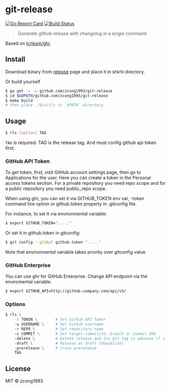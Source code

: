 # git-release

[![Go Report Card](https://goreportcard.com/badge/github.com/zcong1993/git-release)](https://goreportcard.com/report/github.com/zcong1993/git-release)
[![Build Status](https://travis-ci.org/zcong1993/git-release.svg?branch=master)](https://travis-ci.org/zcong1993/git-release)

> Generate github release with changelog in a single command

Based on [tcnksm/ghr](https://github.com/tcnksm/ghr)

## Install
Download binary from [release](https://github.com/zcong1993/git-release/releases) page and place it in `$PATH` directory.

Or build yourself
```bash
$ go get -v -u github.com/zcong1993/git-release
$ cd $GOPATH/github.com/zcong1993/git-release
$ make build
# then place ./bin/rls in `$PATH` directory.
```

## Usage
```bash
$ rls [option] TAG
```
`TAG` is required. TAG is the release tag. And must config github api token first.

### GitHub API Token

To get token, first, visit GitHub account settings page, then go to Applications for the user. Here you can create a token in the Personal access tokens section. For a private repository you need repo scope and for a public repository you need public_repo scope.

When using ghr, you can set it via GITHUB_TOKEN env var, -token command line option or github.token property in .gitconfig file.

For instance, to set it via environmental variable:
```bash
$ export GITHUB_TOKEN="....."
```
Or set it in github.token in gitconfig:

```bash
$ git config --global github.token "....."
```
Note that environmental variable takes priority over gitconfig value.

### GitHub Enterprise

You can use ghr for GitHub Enterprise. Change API endpoint via the enviromental variable.
```bash
$ export GITHUB_API=http://github.company.com/api/v3/
```

### Options

```bash
$ rls \
    -t TOKEN \        # Set Github API Token
    -u USERNAME \     # Set Github username
    -r REPO \         # Set repository name
    -c COMMIT \       # Set target commitish, branch or commit SHA
    -delete \         # Delete release and its git tag in advance if it exists
    -draft \          # Release as draft (Unpublish)
    -prerelease \     # Crate prerelease
    TAG
```

## License

MIT &copy; zcong1993
